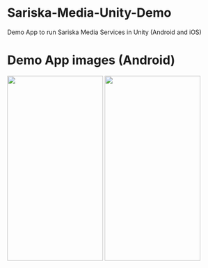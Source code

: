 # Sariska-Media-Unity-Demo
Demo App to run Sariska Media Services in Unity (Android and iOS)

# Demo App images (Android)

<img src="https://user-images.githubusercontent.com/22401307/167910866-155a7f27-8769-4282-a122-f383d9b63bcd.jpg" width="220" height="425"> <img src="https://user-images.githubusercontent.com/22401307/167910851-555d24f8-8630-47ef-9fef-7d3e666dfcb1.jpg" width="220" height="425">
